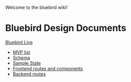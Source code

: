 Welcome to the bluebird wiki!

# Bluebird Design Documents

[Bluebird Live]()

+ [MVP list](mvp-list)
+ [Schema](schema)
+ [Sample State](sample-state)
+ [Frontend routes and components](frontend-routes)
+ [Backend routes](backend-routes)
